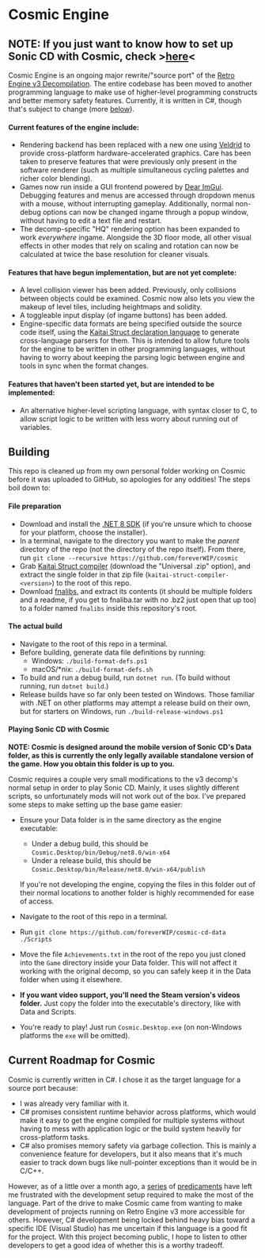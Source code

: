 # Cosmic Engine

## NOTE: If you just want to know how to set up Sonic CD with Cosmic, check >[here](#playing-sonic-cd-with-cosmic)<

Cosmic Engine is an ongoing major rewrite/"source port" of the [Retro Engine v3 Decompilation](https://github.com/Rubberduckycooly/Sonic-CD-11-Decompilation). The entire codebase has been moved to another programming language to make use of higher-level programming constructs and better memory safety features. Currently, it is written in C#, though that's subject to change (more [below](#current-roadmap-for-cosmic)).

#### Current features of the engine include:
- Rendering backend has been replaced with a new one using [Veldrid](https://github.com/veldrid/veldrid) to provide cross-platform hardware-accelerated graphics. Care has been taken to preserve features that were previously only present in the software renderer (such as multiple simultaneous cycling palettes and richer color blending).
- Games now run inside a GUI frontend powered by [Dear ImGui](https://github.com/ocornut/imgui). Debugging features and menus are accessed through dropdown menus with a mouse, without interrupting gameplay. Additionally, normal non-debug options can now be changed ingame through a popup window, without having to edit a text file and restart.
- The decomp-specific "HQ" rendering option has been expanded to work *everywhere* ingame. Alongside the 3D floor mode, all other visual effects in other modes that rely on scaling and rotation can now be calculated at twice the base resolution for cleaner visuals.

#### Features that have begun implementation, but are not yet complete:
- A level collision viewer has been added. Previously, only collisions between objects could be examined. Cosmic now also lets you view the makeup of level tiles, including heightmaps and solidity.
- A toggleable input display (of ingame buttons) has been added.
- Engine-specific data formats are being specified outside the source code itself, using the [Kaitai Struct declaration language](https://kaitai.io/) to generate cross-language parsers for them. This is intended to allow future tools for the engine to be written in other programming languages, without having to worry about keeping the parsing logic between engine and tools in sync when the format changes.

#### Features that haven't been started yet, but are intended to be implemented:
- An alternative higher-level scripting language, with syntax closer to C, to allow script logic to be written with less worry about running out of variables.

## Building

This repo is cleaned up from my own personal folder working on Cosmic before it was uploaded to GitHub, so apologies for any oddities! The steps boil down to:

#### File preparation
- Download and install the [.NET 8 SDK](https://dotnet.microsoft.com/en-us/download/dotnet/8.0) (if you're unsure which to choose for your platform, choose the installer).
- In a terminal, navigate to the directory you want to make the *parent* directory of the repo (not the directory of the repo itself). From there, run `git clone --recursive https://github.com/foreverWIP/cosmic`
- Grab [Kaitai Struct compiler](https://kaitai.io/#download) (download the "Universal .zip" option), and extract the single folder in that zip file (`kaitai-struct-compiler-<version>`) to the root of this repo.
- Download [fnalibs](http://fna.flibitijibibo.com/archive/fnalibs.tar.bz2), and extract its contents (it should be multiple folders and a readme, if you get to fnaliba.tar with no .bz2 just open that up too) to a folder named `fnalibs` inside this repository's root.

#### The actual build
- Navigate to the root of this repo in a terminal.
- Before building, generate data file definitions by running:
    - Windows: `./build-format-defs.ps1`
    - macOS/*nix: `./build-format-defs.sh`
- To build and run a debug build, run `dotnet run`. (To build without running, run `dotnet build`.)
- Release builds have so far only been tested on Windows. Those familiar with .NET on other platforms may attempt a release build on their own, but for starters on Windows, run `./build-release-windows.ps1`

#### Playing Sonic CD with Cosmic
**NOTE: Cosmic is designed around the mobile version of Sonic CD's Data folder, as this is currently the only legally available standalone version of the game. How you obtain this folder is up to you.**

Cosmic requires a couple very small modifications to the v3 decomp's normal setup in order to play Sonic CD. Mainly, it uses slightly different scripts, so unfortunately mods will not work out of the box. I've prepared some steps to make setting up the base game easier:
- Ensure your Data folder is in the same directory as the engine executable:
    - Under a debug build, this should be `Cosmic.Desktop/bin/Debug/net8.0/win-x64`
    - Under a release build, this should be `Cosmic.Desktop/bin/Release/net8.0/win-x64/publish`

   If you're not developing the engine, copying the files in this folder out of their normal locations to another folder is highly recommended for ease of access.
- Navigate to the root of this repo in a terminal.
- Run `git clone https://github.com/foreverWIP/cosmic-cd-data ./Scripts`
- Move the file `Achievements.txt` in the root of the repo you just cloned into the `Game` directory inside your Data folder. This will not affect it working with the original decomp, so you can safely keep it in the Data folder when using it elsewhere.
- **If you want video support, you'll need the Steam version's videos folder.** Just copy the folder into the executable's directory, like with Data and Scripts.
- You're ready to play! Just run `Cosmic.Desktop.exe` (on non-Windows platforms the `exe` will be omitted).

## Current Roadmap for Cosmic

Cosmic is currently written in C#. I chose it as the target language for a source port because:
- I was already very familiar with it.
- C# promises consistent runtime behavior across platforms, which would make it easy to get the engine compiled for multiple systems without having to mess with application logic or the build system heavily for cross-platform tasks.
- C# also promises memory safety via garbage collection. This is mainly a convenience feature for developers, but it also means that it's much easier to track down bugs like null-pointer exceptions than it would be in C/C++.

However, as of a little over a month ago, a [series](https://cohost.org/amy/post/1796458-what-do-you-do-when) of [predicaments](https://cohost.org/amy/post/2359696-ok-yeah-no-this-is-t) have left me frustrated with the development setup required to make the most of the language. Part of the drive to make Cosmic came from wanting to make development of projects running on Retro Engine v3 more accessible for others. However, C# development being locked behind heavy bias toward a specific IDE (Visual Studio) has me uncertain if this language is a good fit for the project. With this project becoming public, I hope to listen to other developers to get a good idea of whether this is a worthy tradeoff.